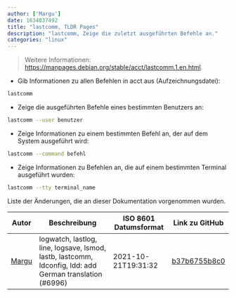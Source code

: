 ```yaml
---
author: ['Margu']
date: 1634837492
title: "lastcomm, TLDR Pages"
description: "lastcomm, Zeige die zuletzt ausgeführten Befehle an."
categories: "linux"
---
```

> Weitere Informationen: <https://manpages.debian.org/stable/acct/lastcomm.1.en.html>.

- Gib Informationen zu allen Befehlen in acct aus (Aufzeichnungsdatei):

```bash
lastcomm
```

- Zeige die ausgeführten Befehle eines bestimmten Benutzers an:

```bash
lastcomm --user benutzer
```

- Zeige Informationen zu einem bestimmten Befehl an, der auf dem System ausgeführt wird:

```bash
lastcomm --command befehl
```

- Zeige Informationen zu Befehlen an, die auf einem bestimmten Terminal ausgeführt wurden:

```bash
lastcomm --tty terminal_name
```
Liste der Änderungen, die an dieser Dokumentation vorgenommen wurden.


Autor | Beschreibung | ISO 8601 Datumsformat | Link zu GitHub
------|-----|-----|-----
[Margu](mailto:44941663+Margu86@users.noreply.github.com) | logwatch, lastlog, line, logsave, lsmod, lastb, lastcomm, ldconfig, ldd: add German translation (#6996) | 2021-10-21T19:31:32 | [b37b6755b8c0](https://github.com/tldr-pages/tldr/commit/b37b6755b8c075ef4ec8996074da03a86a568342)

